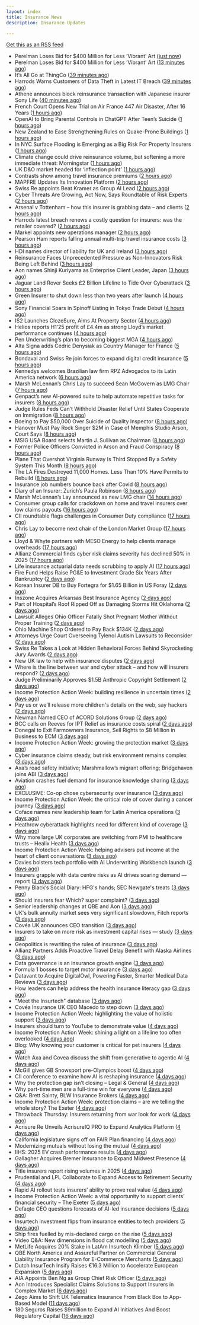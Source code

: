 ```yaml
---
layout: index
title: Insurance News
description: Insurance Updates

---
```


[Get this as an RSS feed](/insurance.rss)

<!-- news_marker starts -->
- Perelman Loses Bid for $400 Million for Less ‘Vibrant’ Art ([just now](https://www.insurancejournal.com/news/east/2025/09/29/840895.htm))
- Perelman Loses Bid for $400 Million for Less ‘Vibrant’ Art ([13 minutes ago](https://www.insurancejournal.com/news/national/2025/09/29/840886.htm))
- It’s All Go at ThingCo ([39 minutes ago](https://insurance-edge.net/2025/09/29/its-all-go-at-thingco/))
- Harrods Warns Customers of Data Theft in Latest IT Breach ([39 minutes ago](https://www.insurancejournal.com/news/international/2025/09/29/840882.htm))
- Athene announces block reinsurance transaction with Japanese insurer Sony Life ([40 minutes ago](https://www.reinsurancene.ws/athene-announces-block-reinsurance-transaction-with-japanese-insurer-sony-life/))
- French Court Opens New Trial on Air France 447 Air Disaster, After 16 Years ([1 hours ago](https://www.insurancejournal.com/news/international/2025/09/29/840878.htm))
- OpenAI to Bring Parental Controls in ChatGPT After Teen’s Suicide ([1 hours ago](https://www.insurancejournal.com/news/national/2025/09/29/840876.htm))
- New Zealand to Ease Strengthening Rules on Quake-Prone Buildings ([1 hours ago](https://www.insurancejournal.com/news/international/2025/09/29/840872.htm))
- In NYC Surface Flooding is Emerging as a Big Risk For Property Insurers ([1 hours ago](https://insurance-edge.net/2025/09/29/in-nyc-surface-flooding-is-emerging-as-a-big-risk-for-property-insurers/))
- Climate change could drive reinsurance volume, but softening a more immediate threat: Morningstar ([1 hours ago](https://www.reinsurancene.ws/climate-change-could-drive-reinsurance-volume-but-softening-a-more-immediate-threat-morningstar/))
- UK D&O market headed for ‘inflection point’ ([1 hours ago](https://www.postonline.co.uk/commercial/7959121/uk-do-market-headed-for-%E2%80%98inflection-point%E2%80%99))
- Contrasts show among travel insurance premiums ([2 hours ago](https://www.postonline.co.uk/news/7959119/contrasts-show-among-travel-insurance-premiums))
- MAPFRE Updates Its Innovation Platform ([2 hours ago](https://insurance-edge.net/2025/09/29/mapfre-updates-its-innovation-platform/))
- Swiss Re appoints Beat Kramer as Group AI Lead ([2 hours ago](https://www.reinsurancene.ws/swiss-re-appoints-beat-kramer-as-group-ai-lead/))
- Cyber Threats Are Growing, Act Now, Says Roundtable of Risk Experts ([2 hours ago](https://insurance-edge.net/2025/09/29/cyber-threats-are-growing-act-now-says-roundtable-of-risk-experts/))
- Arsenal v Tottenham – how this insurer is grabbing data – and clients ([2 hours ago](https://www.insurancebusinessmag.com/uk/news/breaking-news/arsenal-v-tottenham--how-this-insurer-is-grabbing-data--and-clients-551270.aspx))
- Harrods latest breach renews a costly question for insurers: was the retailer covered? ([2 hours ago](https://www.insurancebusinessmag.com/uk/news/cyber/harrods-latest-breach-renews-a-costly-question-for-insurers-was-the-retailer-covered-551269.aspx))
- Markel appoints new operations manager ([2 hours ago](https://www.insurancebusinessmag.com/uk/news/breaking-news/markel-appoints-new-operations-manager-551268.aspx))
- Pearson Ham reports falling annual multi-trip travel insurance costs ([3 hours ago](https://www.insurancebusinessmag.com/uk/news/travel/pearson-ham-reports-falling-annual-multitrip-travel-insurance-costs-551267.aspx))
- HDI names director of liability for UK and Ireland ([3 hours ago](https://www.insurancebusinessmag.com/uk/news/breaking-news/hdi-names-director-of-liability-for-uk-and-ireland-551265.aspx))
- Reinsurance Faces Unprecedented Pressure as Non-Innovators Risk Being Left Behind ([3 hours ago](https://insurance-edge.net/2025/09/29/reinsurance-faces-unprecedented-pressure-as-non-innovators-risk-being-left-behind/))
- Aon names Shinji Kuriyama as Enterprise Client Leader, Japan ([3 hours ago](https://www.reinsurancene.ws/aon-names-shinji-kuriyama-as-enterprise-client-leader-japan/))
- Jaguar Land Rover Seeks £2 Billion Lifeline to Tide Over Cyberattack ([3 hours ago](https://www.insurancejournal.com/news/international/2025/09/29/840849.htm))
- Green Insurer to shut down less than two years after launch ([4 hours ago](https://www.postonline.co.uk/broker/7959112/green-insurer-to-shut-down-less-than-two-years-after-launch))
- Sony Financial Soars in Spinoff Listing in Tokyo Trade Debut ([4 hours ago](https://www.insurancejournal.com/news/international/2025/09/29/840840.htm))
- IS2 Launches ClozeSure, Aims At Property Sector ([4 hours ago](https://insurance-edge.net/2025/09/29/is2-launches-clozesure-aims-at-property-sector/))
- Helios reports H1’25 profit of £4.4m as strong Lloyd’s market performance continues ([4 hours ago](https://www.reinsurancene.ws/helios-reports-h125-profit-of-4-4m-as-strong-lloyds-market-performance-continues/))
- Pen Underwriting’s plan to becoming biggest MGA ([4 hours ago](https://www.postonline.co.uk/commercial/7959029/pen-underwriting%E2%80%99s-plan-to-becoming-biggest-mga))
- Alta Signa adds Cédric Denysiak as Country Manager for France ([5 hours ago](https://www.reinsurancene.ws/alta-signa-adds-cedric-denysiak-as-country-manager-for-france/))
- Bondaval and Swiss Re join forces to expand digital credit insurance ([5 hours ago](https://www.insurancebusinessmag.com/uk/news/breaking-news/bondaval-and-swiss-re-join-forces-to-expand-digital-credit-insurance-551242.aspx))
- Kennedys welcomes Brazilian law firm RPZ Advogados to its Latin America network ([6 hours ago](https://www.reinsurancene.ws/kennedys-welcomes-brazilian-law-firm-rpz-advogados-to-its-latin-america-network/))
- Marsh McLennan’s Chris Lay to succeed Sean McGovern as LMG Chair ([7 hours ago](https://www.reinsurancene.ws/marsh-mclennans-chris-lay-to-succeed-sean-mcgovern-as-lmg-chair/))
- Genpact’s new AI-powered suite to help automate repetitive tasks for insurers ([8 hours ago](https://www.reinsurancene.ws/genpacts-new-ai-powered-suite-to-help-automate-repetitive-tasks-for-insurers/))
- Judge Rules Feds Can’t Withhold Disaster Relief Until States Cooperate on Immigration ([8 hours ago](https://www.insurancejournal.com/news/national/2025/09/29/840802.htm))
- Boeing to Pay $50,000 Over Suicide of Quality Inspector ([8 hours ago](https://www.insurancejournal.com/news/national/2025/09/29/840833.htm))
- Hanover Must Pay Rock Singer $2M in Case of Memphis Studio Arson, Court Says ([8 hours ago](https://www.insurancejournal.com/news/southeast/2025/09/29/840805.htm))
- MSIG USA Board selects Martin J. Sullivan as Chairman ([8 hours ago](https://www.reinsurancene.ws/msig-usa-board-selects-martin-j-sullivan-as-chairman/))
- Former Police Officers Convicted in Arson and Fraud Conspiracy ([8 hours ago](https://www.insurancejournal.com/news/east/2025/09/29/840824.htm))
- Plane That Overshot Virginia Runway Is Third Stopped By a Safety System This Month ([8 hours ago](https://www.insurancejournal.com/news/east/2025/09/29/840817.htm))
- The LA Fires Destroyed 11,000 Homes. Less Than 10% Have Permits to Rebuild ([8 hours ago](https://www.insurancejournal.com/news/west/2025/09/29/840570.htm))
- Insurance job numbers bounce back after Covid ([8 hours ago](https://www.postonline.co.uk/people/7958064/insurance-job-numbers-bounce-back-after-covid))
- Diary of an Insurer: Zurich’s Paula Robinson ([8 hours ago](https://www.postonline.co.uk/commercial/7958071/diary-of-an-insurer-zurich%E2%80%99s-paula-robinson))
- Marsh McLennan’s Lay announced as new LMG chair ([14 hours ago](https://www.postonline.co.uk/news/7959110/marsh-mclennan%E2%80%99s-lay-announced-as-new-lmg-chair))
- Consumer group calls for crackdown on home and travel insurers over low claims payouts ([16 hours ago](https://www.insurancebusinessmag.com/uk/news/property-insurance/consumer-group-calls-for-crackdown-on-home-and-travel-insurers-over-low-claims-payouts-551202.aspx))
- CII roundtable flags challenges in Consumer Duty compliance ([17 hours ago](https://www.insurancebusinessmag.com/uk/news/breaking-news/cii-roundtable-flags-challenges-in-consumer-duty-compliance-551201.aspx))
- Chris Lay to become next chair of the London Market Group ([17 hours ago](https://www.insurancebusinessmag.com/uk/news/breaking-news/chris-lay-to-become-next-chair-of-the-london-market-group-551200.aspx))
- Lloyd & Whyte partners with MESO Energy to help clients manage overheads ([17 hours ago](https://www.insurancebusinessmag.com/uk/news/breaking-news/lloyd-and-whyte-partners-with-meso-energy-to-help-clients-manage-overheads-551199.aspx))
- Allianz Commercial finds cyber risk claims severity has declined 50% in 2025 ([17 hours ago](https://www.dig-in.com/news/allianz-commercial-cyber-risk-claims-severity-declined-50))
- Life insurance actuarial data needs scrubbing to apply AI ([17 hours ago](https://www.dig-in.com/news/life-insurance-actuarial-data-needs-scrubbing-to-apply-ai))
- Fire Fund Helps Raise PG&E to Investment Grade Six Years After Bankruptcy ([2 days ago](https://www.insurancejournal.com/news/west/2025/09/26/840790.htm))
- Korean Insurer DB to Buy Fortegra for $1.65 Billion in US Foray ([2 days ago](https://www.insurancejournal.com/news/national/2025/09/26/840787.htm))
- Inszone Acquires Arkansas Best Insurance Agency ([2 days ago](https://www.insurancejournal.com/news/southcentral/2025/09/26/840784.htm))
- Part of Hospital’s Roof Ripped Off as Damaging Storms Hit Oklahoma ([2 days ago](https://www.insurancejournal.com/news/southcentral/2025/09/26/840781.htm))
- Lawsuit Alleges Ohio Officer Fatally Shot Pregnant Mother Without Proper Training ([2 days ago](https://www.insurancejournal.com/news/midwest/2025/09/26/840776.htm))
- Ohio Machine Shop Ordered to Pay Back $134K ([2 days ago](https://www.insurancejournal.com/news/midwest/2025/09/26/840767.htm))
- Attorneys Urge Court Overseeing Tylenol Autism Lawsuits to Reconsider ([2 days ago](https://www.insurancejournal.com/news/national/2025/09/26/840758.htm))
- Swiss Re Takes a Look at Hidden Behavioral Forces Behind Skyrocketing Jury Awards ([2 days ago](https://www.insurancejournal.com/news/international/2025/09/26/840755.htm))
- New UK law to help with insurance disputes ([2 days ago](https://www.insurancebusinessmag.com/uk/news/breaking-news/new-uk-law-to-help-with-insurance-disputes-551153.aspx))
- Where is the line between war and cyber attack – and how will insurers respond? ([2 days ago](https://www.insurancebusinessmag.com/uk/news/cyber/where-is-the-line-between-war-and-cyber-attack--and-how-will-insurers-respond-551151.aspx))
- Judge Preliminarily Approves $1.5B Anthropic Copyright Settlement ([2 days ago](https://www.insurancejournal.com/news/national/2025/09/26/840753.htm))
- Income Protection Action Week: building resilience in uncertain times ([2 days ago](https://ifamagazine.com/income-protection-action-week-building-resilience-in-uncertain-times/))
- Pay us or we’ll release more children's details on the web, say hackers ([2 days ago](https://www.insurancebusinessmag.com/uk/news/cyber/pay-us-or-well-release-more-childrens-details-on-the-web-say-hackers-551180.aspx))
- Newman Named CEO of ACORD Solutions Group ([2 days ago](https://www.insurancejournal.com/news/national/2025/09/26/840748.htm))
- BCC calls on Reeves for IPT Relief as insurance costs spiral ([2 days ago](https://www.insurancebusinessmag.com/uk/news/breaking-news/bcc-calls-on-reeves-for-ipt-relief-as-insurance-costs-spiral-551134.aspx))
- Donegal to Exit Farmowners Insurance, Sell Rights to $8 Million in Business to ECM ([3 days ago](https://www.insurancejournal.com/news/east/2025/09/26/840726.htm))
- Income Protection Action Week: growing the protection market ([3 days ago](https://ifamagazine.com/income-protection-action-week-growing-the-protection-market/))
- Cyber insurance claims steady, but risk environment remains complex ([3 days ago](https://www.insurancebusinessmag.com/uk/news/cyber/cyber-insurance-claims-steady-but-risk-environment-remains-complex-551112.aspx))
- Axa’s road safety initiative; Marshmallow’s migrant offering; Bridgehaven joins ABI ([3 days ago](https://www.postonline.co.uk/news/7959099/axa%E2%80%99s-road-safety-initiative-marshmallow%E2%80%99s-migrant-offering-bridgehaven-joins-abi))
- Aviation crashes fuel demand for insurance knowledge sharing ([3 days ago](https://www.postonline.co.uk/news/7959101/aviation-crashes-fuel-demand-for-insurance-knowledge-sharing))
- EXCLUSIVE: Co-op chose cybersecurity over insurance ([3 days ago](https://www.insurancebusinessmag.com/uk/news/cyber/exclusive-coop-chose-cybersecurity-over-insurance-551156.aspx))
- Income Protection Action Week: the critical role of cover during a cancer journey ([3 days ago](https://ifamagazine.com/income-protection-action-week-the-critical-role-of-cover-during-a-cancer-journey/))
- Coface names new leadership team for Latin America operations ([3 days ago](https://www.insurancebusinessmag.com/uk/news/breaking-news/coface-names-new-leadership-team-for-latin-america-operations-551080.aspx))
- Heathrow cyberattack highlights need for different kind of coverage ([3 days ago](https://www.insurancebusinessmag.com/uk/news/cyber/heathrow-cyberattack-highlights-need-for-different-kind-of-coverage-551079.aspx))
- Why more large UK corporates are switching from PMI to healthcare trusts – Healix Health ([3 days ago](https://ifamagazine.com/why-more-large-uk-corporates-are-switching-from-pmi-to-healthcare-trusts-healix-health/))
- Income Protection Action Week: helping advisers put income at the heart of client conversations ([3 days ago](https://ifamagazine.com/income-protection-action-week-helping-advisers-put-income-at-the-heart-of-client-conversations/))
- Davies bolsters tech portfolio with AI Underwriting Workbench launch ([3 days ago](https://www.insurancebusinessmag.com/uk/news/technology/davies-bolsters-tech-portfolio-with-ai-underwriting-workbench-launch-551065.aspx))
- Insurers grapple with data centre risks as AI drives soaring demand — report ([3 days ago](https://www.insurancebusinessmag.com/uk/news/breaking-news/insurers-grapple-with-data-centre-risks-as-ai-drives-soaring-demand--report-551046.aspx))
- Penny Black’s Social Diary: HFG's hands; SEC Newgate's treats ([3 days ago](https://www.postonline.co.uk/people/7958919/penny-black%E2%80%99s-social-diary-hfgs-hands-sec-newgates-treats))
- Should insurers fear Which? super complaint? ([3 days ago](https://www.postonline.co.uk/personal/7959088/should-insurers-fear-which-super-complaint))
- Senior leadership changes at QBE and Aon ([3 days ago](https://www.insurancebusinessmag.com/uk/news/breaking-news/senior-leadership-changes-at-qbe-and-aon-551019.aspx))
- UK's bulk annuity market sees very significant slowdown, Fitch reports ([3 days ago](https://www.insurancebusinessmag.com/uk/news/breaking-news/uks-bulk-annuity-market-sees-very-significant-slowdown-fitch-reports-551018.aspx))
- Covéa UK announces CEO transition ([3 days ago](https://www.insurancebusinessmag.com/uk/news/breaking-news/covea-uk-announces-ceo-transition-551017.aspx))
- Insurers to take on more risk as investment capital rises — study ([3 days ago](https://www.insurancebusinessmag.com/uk/news/breaking-news/insurers-to-take-on-more-risk-as-investment-capital-rises--study-551015.aspx))
- Geopolitics is rewriting the rules of insurance ([3 days ago](https://www.dig-in.com/opinion/geopolitics-is-rewriting-the-rules-of-insurance))
- Allianz Partners Adds Proactive Travel Delay Benefit with Alaska Airlines ([3 days ago](https://www.insurtechinsights.com/allianz-partners-adds-proactive-travel-delay-benefit-with-alaska-airlines/))
- Data governance is an insurance growth engine ([3 days ago](https://www.dig-in.com/opinion/data-governance-is-an-insurance-growth-engine))
- Formula 1 bosses to target motor insurance ([3 days ago](https://www.insurancebusinessmag.com/uk/news/auto-motor/formula-1-bosses-to-target-motor-insurance-550991.aspx))
- Datavant to Acquire DigitalOwl, Powering Faster, Smarter Medical Data Reviews ([3 days ago](https://www.insurtechinsights.com/datavant-to-acquire-digitalowl-powering-faster-smarter-medical-data-reviews/))
- How leaders can help address the health insurance literacy gap ([3 days ago](https://www.dig-in.com/news/help-employees-navigate-their-health-insurance-coverage))
- "Meet the Insurtech" database ([3 days ago](https://www.dig-in.com/news/digital-insurances-meet-the-insurtech-database))
- Covéa Insurance UK CEO Macedo to step down ([3 days ago](https://www.postonline.co.uk/news/7959100/cov%C3%A9a-insurance-uk-ceo-macedo-to-step-down))
- Income Protection Action Week: highlighting the value of holistic support ([3 days ago](https://ifamagazine.com/income-protection-action-week-highlighting-the-value-of-holistic-support-as-day-four-draws-to-a-close/))
- Insurers should turn to YouTube to demonstrate value ([4 days ago](https://www.postonline.co.uk/personal/7959097/insurers-should-turn-to-youtube-to-demonstrate-value))
- Income Protection Action Week: shining a light on a lifeline too often overlooked ([4 days ago](https://ifamagazine.com/income-protection-action-week-shining-a-light-on-a-lifeline-too-often-overlooked/))
- Blog: Why knowing your customer is critical for pet insurers ([4 days ago](https://www.postonline.co.uk/market-access/7959036/blog-why-knowing-your-customer-is-critical-for-pet-insurers))
- Watch Axa and Covea discuss the shift from generative to agentic AI ([4 days ago](https://www.postonline.co.uk/technology/7959091/watch-axa-and-covea-discuss-the-shift-from-generative-to-agentic-ai))
- McGill gives GB Snowsport pre-Olympics boost ([4 days ago](https://www.postonline.co.uk/news/7959093/mcgill-gives-gb-snowsport-pre-olympics-boost))
- CII conference to examine how AI is reshaping insurance ([4 days ago](https://www.postonline.co.uk/news/7959076/cii-conference-to-examine-how-ai-is-reshaping-insurance))
- Why the protection gap isn’t closing – Legal & General ([4 days ago](https://ifamagazine.com/why-the-protection-gap-isnt-closing-legal-general/))
- Why part-time men are a full-time win for everyone ([4 days ago](https://www.postonline.co.uk/people/7959063/why-part-time-men-are-a-full-time-win-for-everyone))
- Q&A: Brett Sainty, BLW Insurance Brokers ([4 days ago](https://www.postonline.co.uk/broker/7958132/qa-brett-sainty-blw-insurance-brokers))
- Income Protection Action Week: protection claims – are we telling the whole story? The Exeter ([4 days ago](https://ifamagazine.com/income-protection-claims-are-we-telling-the-whole-story-the-exeter/))
- Throwback Thursday: Insurers returning from war look for work ([4 days ago](https://www.postonline.co.uk/broker/7956767/throwback-thursday-insurers-returning-from-war-look-for-work))
- Acrisure Re Unveils AcrisureIQ PRO to Expand Analytics Platform ([4 days ago](https://www.insurtechinsights.com/acrisure-re-unveils-acrisureiq-pro-to-expand-analytics-platform/))
- California legislature signs off on FAIR Plan financing ([4 days ago](https://www.dig-in.com/news/california-legislature-signs-off-on-fair-plan-financing))
- Modernizing mutuals without losing the mutual ([4 days ago](https://www.dig-in.com/opinion/modernizing-mutuals-without-losing-the-mutual))
- IIHS: 2025 EV crash performance results ([4 days ago](https://www.dig-in.com/news/iihs-2025-ev-crash-performance-results))
- Gallagher Acquires Bremer Insurance to Expand Midwest Presence ([4 days ago](https://www.insurtechinsights.com/gallagher-acquires-bremer-insurance-to-expand-midwest-presence/))
- Title insurers report rising volumes in 2025 ([4 days ago](https://www.dig-in.com/news/title-insurers-see-increased-volumes-in-2025))
- Prudential and LPL Collaborate to Expand Access to Retirement Security ([4 days ago](https://www.insurtechinsights.com/prudential-and-lpl-collaborate-to-expand-access-to-retirement-security/))
- Rapid AI rollout tests insurers’ ability to prove real value ([4 days ago](https://www.postonline.co.uk/news/7959090/rapid-ai-rollout-tests-insurers%E2%80%99-ability-to-prove-real-value))
- Income Protection Action Week: a vital opportunity to support clients’ financial security – The Exeter ([5 days ago](https://ifamagazine.com/income-protection-action-week-a-vital-opportunity-to-support-clients-financial-security-the-exeter/))
- Defaqto CEO questions forecasts of AI-led insurance decisions ([5 days ago](https://www.postonline.co.uk/technology/7959089/defaqto-ceo-questions-forecasts-of-ai-led-insurance-decisions))
- Insurtech investment flips from insurance entities to tech providers ([5 days ago](https://www.postonline.co.uk/technology/7959087/insurtech-investment-flips-from-insurance-entities-to-tech-providers))
- Ship fires fuelled by mis-declared cargo on the rise ([5 days ago](https://www.postonline.co.uk/news/7959085/ship-fires-fuelled-by-mis-declared-cargo-on-the-rise))
- Video Q&A: New dimensions in flood cat modelling ([5 days ago](https://www.postonline.co.uk/technology/7959047/video-qa-new-dimensions-in-flood-cat-modelling))
- MetLife Acquires 20% Stake in LatAm Insurtech Klimber ([5 days ago](https://www.insurtechinsights.com/metlife-acquires-20-stake-in-latam-insurtech-klimber/))
- QBE North America and Assureful Partner on Commercial General Liability Insurance Program for E-Commerce Merchants ([5 days ago](https://www.insurtechinsights.com/qbe-north-america-and-assureful-partner-on-commercial-general-liability-insurance-program-for-e-commerce-merchants/))
- Dutch InsurTech Insify Raises €16.3 Million to Accelerate European Expansion ([5 days ago](https://www.insurtechinsights.com/dutch-insurtech-insify-raises-e16-3-million-to-accelerate-european-expansion/))
- AIA Appoints Ben Ng as Group Chief Risk Officer ([5 days ago](https://www.insurtechinsights.com/aia-appoints-ben-ng-as-group-chief-risk-officer/))
- Aon Introduces Specialist Claims Solutions to Support Insurers in Complex Market ([6 days ago](https://www.insurtechinsights.com/aon-introduces-specialist-claims-solutions-to-support-insurers-in-complex-market/))
- Zego Aims to Shift UK Telematics Insurance From Black Box to App-Based Model ([11 days ago](https://thefintechtimes.com/zego-aims-to-shift-uk-telematics-insurance-from-black-box-to-app-based-model/))
- 180 Seguros Raises $9million to Expand AI Initiatives And Boost Regulatory Capital ([16 days ago](https://thefintechtimes.com/180-seguros-raises-9m-to-expand-ai-initiatives-and-boost-regulatory-capital/))

<!-- news_marker ends -->